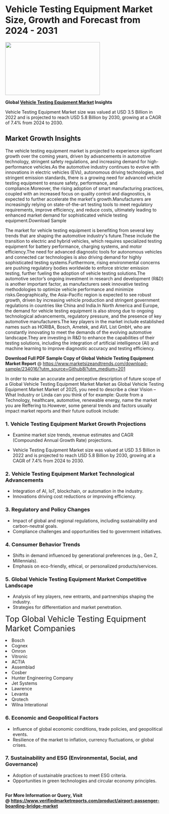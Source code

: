 <H1>Vehicle Testing Equipment Market Size, Growth and Forecast from 2024 - 2031</H1><img class="aligncenter size-medium wp-image-584254" src="https://thirdeyenews.in/wp-content/uploads/2024/09/Global-Market-Research-300x168.jpeg" alt="" width="300" height="168" /><p><strong>Global&nbsp;<a href="https://www.marketsizeandtrends.com/download-sample/234016/?utm_source=Github8j?utm_medium=201">Vehicle Testing Equipment Market</a> Insights</strong></p><p>Vehicle Testing Equipment Market size was valued at USD 3.5 Billion in 2022 and is projected to reach USD 5.8 Billion by 2030, growing at a CAGR of 7.4% from 2024 to 2030.</p><p><h2>Market Growth Insights</h2> <p>The vehicle testing equipment market is projected to experience significant growth over the coming years, driven by advancements in automotive technology, stringent safety regulations, and increasing demand for high-performance vehicles.As the automotive industry continues to evolve with innovations in electric vehicles (EVs), autonomous driving technologies, and stringent emission standards, there is a growing need for advanced vehicle testing equipment to ensure safety, performance, and compliance.Moreover, the rising adoption of smart manufacturing practices, coupled with an increased focus on quality control and diagnostics, is expected to further accelerate the market's growth.Manufacturers are increasingly relying on state-of-the-art testing tools to meet regulatory requirements, improve efficiency, and reduce costs, ultimately leading to enhanced market demand for sophisticated vehicle testing equipment.Download Sample</p> <p>The market for vehicle testing equipment is benefiting from several key trends that are shaping the automotive industry's future.These include the transition to electric and hybrid vehicles, which requires specialized testing equipment for battery performance, charging systems, and motor efficiency.The need for advanced diagnostic tools for autonomous vehicles and connected car technologies is also driving demand for highly sophisticated testing systems.Furthermore, rising environmental concerns are pushing regulatory bodies worldwide to enforce stricter emission testing, further fueling the adoption of vehicle testing solutions.The automotive sector’s ongoing investment in research and development (R&D) is another important factor, as manufacturers seek innovative testing methodologies to optimize vehicle performance and minimize risks.Geographically, the Asia-Pacific region is expected to see robust growth, driven by increasing vehicle production and stringent government regulations in countries like China and India.In North America and Europe, the demand for vehicle testing equipment is also strong due to ongoing technological advancements, regulatory pressure, and the presence of key automotive manufacturers.The key players in the market include established names such as HORIBA, Bosch, Ametek, and AVL List GmbH, who are constantly innovating to meet the demands of the evolving automotive landscape.They are investing in R&D to enhance the capabilities of their testing solutions, including the integration of artificial intelligence (AI) and machine learning to improve diagnostic accuracy and testing efficiency.</p><p><span class=""><strong>Download Full PDF Sample Copy of Global Vehicle Testing Equipment Market Report</strong> @ <a href="https://www.marketsizeandtrends.com/download-sample/234016/?utm_source=Github8j?utm_medium=201" target="_blank">https://www.marketsizeandtrends.com/download-sample/234016/?utm_source=Github8j?utm_medium=201</a></span></p><p>In order to make an accurate and perceptive description of future scope of a Global&nbsp;Vehicle Testing Equipment Market Market as Global&nbsp;Vehicle Testing Equipment Market Market of 2025, you need to describe a clear Vision &ndash; What Industry or Linda can you think of for example: Quote from a Technology, healthcare, automotive, renewable energy, name the market you are Reffering to.However, some general trends and factors usually impact market reports and their future outlook include:</p><h3>1.&nbsp;<strong>Vehicle Testing Equipment Market Growth Projections</strong></h3><ul><li>Examine market size trends, revenue estimates and CAGR (Compounded Annual Growth Rate) projections.</li><li><p>Vehicle Testing Equipment Market size was valued at USD 3.5 Billion in 2022 and is projected to reach USD 5.8 Billion by 2030, growing at a CAGR of 7.4% from 2024 to 2030.</p></li></ul><h3>2.&nbsp;<strong>Vehicle Testing Equipment Market Technological Advancements</strong></h3><ul><li>Integration of AI, IoT, blockchain, or automation in the industry.</li><li>Innovations driving cost reductions or improving efficiency.</li></ul><h3>3.&nbsp;<strong>Regulatory and Policy Changes</strong></h3><ul><li>Impact of global and regional regulations, including sustainability and carbon-neutral goals.</li><li>Compliance challenges and opportunities tied to government initiatives.</li></ul><h3>4.&nbsp;<strong>Consumer Behavior Trends</strong></h3><ul><li>Shifts in demand influenced by generational preferences (e.g., Gen Z, Millennials).</li><li>Emphasis on eco-friendly, ethical, or personalized products/services.</li></ul><h3>5.&nbsp;<strong>Global Vehicle Testing Equipment Market Competitive Landscape</strong></h3><ul><li>Analysis of key players, new entrants, and partnerships shaping the industry.</li><li>Strategies for differentiation and market penetration.</li></ul><p data-pm-slice="1 1 []"><span style="color: inherit; font-family: inherit; font-size: 25px;">Top Global Vehicle Testing Equipment Market Companies</span></p><div class="" data-test-id=""><p><li>Bosch</li><li> Cognex</li><li> Omron</li><li> Vitronic</li><li> ACTIA</li><li> Assemblad</li><li> Cosber</li><li> Hunter Engineering Company</li><li> Jet Systems</li><li> Lawrence</li><li> Levanta</li><li> Qrotech</li><li> Wilna Interational</li></p></div><h3>6.&nbsp;<strong>Economic and Geopolitical Factors</strong></h3><ul><li>Influence of global economic conditions, trade policies, and geopolitical events.</li><li>Resilience of the market to inflation, currency fluctuations, or global crises.</li></ul><h3>7.&nbsp;<strong>Sustainability and ESG (Environmental, Social, and Governance)</strong></h3><ul><li>Adoption of sustainable practices to meet ESG criteria.</li><li>Opportunities in green technologies and circular economy principles.</li></ul><h2><strong style="font-size: 14px;">For More Information or Query, Visit @&nbsp;</strong><a style="background-color: #ffffff; font-size: 14px;" href="https://www.marketsizeandtrends.com/report/vehicle-testing-equipment-market/" target="_blank">https://www.verifiedmarketreports.com/product/airport-passenger-boarding-bridge-market</a></h2>